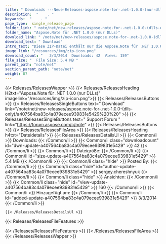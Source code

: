```yaml
---
title: " Downloads ---Neue-Releases-aspose.note-for-.net-1.0.0-(nur-dlls) . "
description:  "    . " 
keywords:  "    . " 
page_type:  single_release_page
folder_link: " note/net/new-releases/aspose.note-for-.net-1.0.0-(dlls-only)/"
folder_name: "Aspose.Note für .NET 1.0.0 (nur DLLs)"
download_link: " /note/net/new-releases/aspose.note-for-.net-1.0.0-(dlls-only)/a407564ba83c4a079ecee939831e5429"
download_text: " Download"
Intro_text: "Diese ZIP-Datei enthält nur die Aspose.Note für .NET 1.0.0-Assemblys. Die Versammlung ..."
image_link: "/resources/img/zip-icon.png"
download_count: "   3/3/2014  Downloads: 42  Views: 159"
file_size: "  File Size: 5.4 MB "
parent_path: "note/net"
section_parent_path: "note/net"
weight: 87
---
```


{{< Releases/ReleasesWapper >}}
  {{< Releases/ReleasesHeading H2txt="Aspose.Note für .NET 1.0.0 (nur DLLs)" imagelink="/resources/img/zip-icon.png">}}
  {{< Releases/ReleasesButtons >}}
    {{< Releases/ReleasesSingleButtons text=" Download" link="/note/net/new-releases/aspose.note-for-.net-1.0.0-(dlls-only)/a407564ba83c4a079ecee939831e5429%20%20" >}}
    {{< Releases/ReleasesSingleButtons text=" Support Forum " link="https://forum.aspose.com/c/note" >}}
  {{< Releases/ReleasesButtons >}}
  {{< Releases/ReleasesFileArea >}}
    {{< Releases/ReleasesHeading h4txt="Dateidetails">}}
    {{< Releases/ReleasesDetailsUl >}}
            {{< Common/li >}} Downloads: {{< /Common/li >}}
      {{< Common/li class="downloadcount" id="dwn-update-a407564ba83c4a079ecee939831e5429" >}} 42 {{< /Common/li >}}
      {{< Common/li >}} Dateigröße: {{< /Common/li >}}
      {{< Common/li id="size-update-a407564ba83c4a079ecee939831e5429" >}} 5.4 MB {{< /Common/li >}} 
      {{< Common/li  class="hide" >}} Posted By: {{< /Common/li >}} 
      {{< Common/li class="hide" id="author-update-a407564ba83c4a079ecee939831e5429" >}} sergey.chereshnyuk {{< /Common/li >}}
      {{< Common/li class="hide" >}} Ansichten: {{< /Common/li >}}
      {{< Common/li class="hide" id="view-update-a407564ba83c4a079ecee939831e5429" >}} 160 {{< /Common/li >}}
      {{< Common/li >}} Hinzugefügt am: {{< /Common/li >}}
      {{< Common/li id="added-update-a407564ba83c4a079ecee939831e5429" >}} 3/3/2014 {{< /Common/li >}} 

    {{< /Releases/ReleasesDetailsUl >}}

  {{< Releases/ReleasesFileFeatures >}}
      
  {{< /Releases/ReleasesFileFeatures >}}
 {{< /Releases/ReleasesFileArea >}}
{{< /Releases/ReleasesWapper >}}



